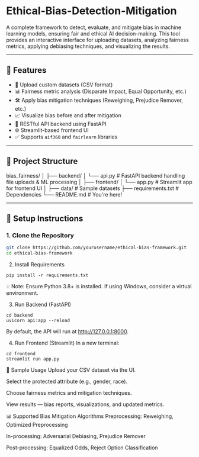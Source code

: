 # Ethical-Bias-Detection-Mitigation

A complete framework to detect, evaluate, and mitigate bias in machine learning models, ensuring fair and ethical AI decision-making. This tool provides an interactive interface for uploading datasets, analyzing fairness metrics, applying debiasing techniques, and visualizing the results.

---

## 🚀 Features

- 📂 Upload custom datasets (CSV format)
- 📊 Fairness metric analysis (Disparate Impact, Equal Opportunity, etc.)
- 🛠️ Apply bias mitigation techniques (Reweighing, Prejudice Remover, etc.)
- 📈 Visualize bias before and after mitigation
- 📡 RESTful API backend using FastAPI
- 🌐 Streamlit-based frontend UI
- ✅ Supports `aif360` and `fairlearn` libraries

---

## 📁 Project Structure

bias_fairness/
│
├── backend/
│ └── api.py # FastAPI backend handling file uploads & ML processing
│
├── frontend/
│ └── app.py # Streamlit app for frontend UI
│
├── data/ # Sample datasets
├── requirements.txt # Dependencies
└── README.md # You're here!



---

## 🔧 Setup Instructions

### 1. Clone the Repository

```bash
git clone https://github.com/yourusername/ethical-bias-framework.git
cd ethical-bias-framework
```
2. Install Requirements
```
pip install -r requirements.txt
```
💡 Note: Ensure Python 3.8+ is installed. If using Windows, consider a virtual environment.

3. Run Backend (FastAPI)
```
cd backend
uvicorn api:app --reload
```
By default, the API will run at http://127.0.0.1:8000.

4. Run Frontend (Streamlit)
In a new terminal:

```
cd frontend
streamlit run app.py
```

📂 Sample Usage
Upload your CSV dataset via the UI.

Select the protected attribute (e.g., gender, race).

Choose fairness metrics and mitigation techniques.

View results — bias reports, visualizations, and updated metrics.

📊 Supported Bias Mitigation Algorithms
Preprocessing: Reweighing, Optimized Preprocessing

In-processing: Adversarial Debiasing, Prejudice Remover

Post-processing: Equalized Odds, Reject Option Classification
